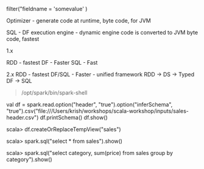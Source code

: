 
filter("fieldname = 'somevalue' )

 Optimizer - generate code at runtime, byte code, for JVM
 
SQL - DF
    execution engine - dynamic engine 
        code is converted to JVM byte code, fastest
        
1.x
        
RDD - fastest
DF  - Faster
SQL - Fast

2.x
 RDD - fastest
 DF/SQL - Faster - unified framework
    RDD -> DS -> Typed DF -> SQL
    
> /opt/spark/bin/spark-shell
>
>
  
  
  

val df = spark.read.option("header", "true").option("inferSchema", "true").csv("file:///Users/krish/workshops/scala-workshop/inputs/sales-header.csv")
df.printSchema()
df.show()

scala> df.createOrReplaceTempView("sales")

scala> spark.sql("select * from sales").show()
 
scala> spark.sql("select category, sum(price) from sales group by category").show()


 